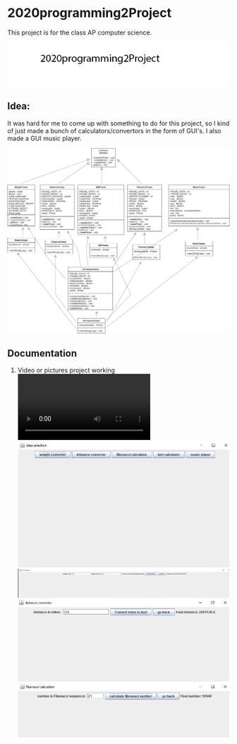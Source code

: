 # 2020programming2Project

This project is for the class AP computer science.

![logo](https://github.com/jonathanwidmer/2020programming2Project/blob/main/Logo1.png?raw=true)

## Idea:

It was hard for me to come up with something to do for this project, so I kind of just made a bunch of calculators/convertors in the form of GUI's. I also made a GUI music player.

![projectidea](https://github.com/jonathanwidmer/2020programming2Project/blob/main/projectuml.png?raw=true)
## Documentation
1. Video or pictures project working
![projectrunning](https://github.com/jonathanwidmer/2020programming2Project/blob/main/projectrunning.mp4?raw=true)
![src](https://github.com/jonathanwidmer/2020programming2Project/blob/main/src/classselection.JPG?raw=true)
![src](https://github.com/jonathanwidmer/2020programming2Project/blob/main/src/bmicalculator.JPG?raw=true)
![src](https://github.com/jonathanwidmer/2020programming2Project/blob/main/src/distanceconverter.JPG?raw=true)
![src](https://github.com/jonathanwidmer/2020programming2Project/blob/main/src/fibonaccicalculator.JPG?raw=true)
